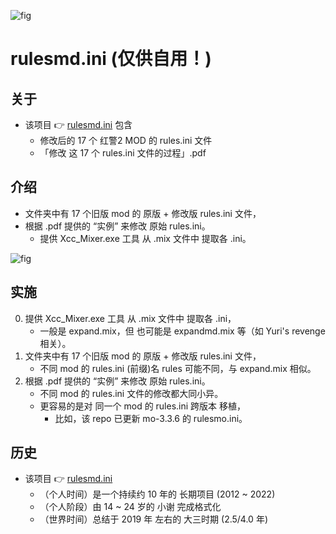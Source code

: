 <!-- ![fig](https://raw.githubusercontent.com/ChenZhu-Xie/rulesmd.ini/master/img/cover.png "对『心灵终结 3.3.6』修改『rulesmo.ini』后的『效果』") -->
![fig](https://gitee.com/ChenZhu-Xie/rulesmd.ini/raw/master/img/cover.png "对『心灵终结 3.3.6』修改『rulesmo.ini』后的『效果』")


# rulesmd.ini (仅供自用！)

## 关于
* 该项目 👉 [rulesmd.ini](https://gitee.com/ChenZhu-Xie/rulesmd.ini) 包含
    * 修改后的 17 个 红警2 MOD 的 rules.ini 文件
    * 「修改 这 17 个 rules.ini 文件的过程」.pdf

## 介绍
* 文件夹中有 17 个旧版 mod 的 原版 + 修改版 rules.ini 文件，
* 根据 .pdf 提供的 “实例” 来修改 原始 rules.ini。
    * 提供 Xcc_Mixer.exe 工具 从 .mix 文件中 提取各 .ini。

<!-- ![fig](https://raw.githubusercontent.com/ChenZhu-Xie/rulesmd.ini/master/img/cover2.png "『rulesmd.ini』中的『美国国旗』代码") -->
![fig](https://gitee.com/ChenZhu-Xie/rulesmd.ini/raw/master/img/cover2.png "『rulesmd.ini』中的『美国国旗』代码")

## 实施
0. 提供 Xcc_Mixer.exe 工具 从 .mix 文件中 提取各 .ini，  
    * 一般是 expand.mix，但 也可能是 expandmd.mix 等（如 Yuri's revenge 相关）。
1. 文件夹中有 17 个旧版 mod 的 原版 + 修改版 rules.ini 文件，  
    * 不同 mod 的 rules.ini (前缀)名 rules 可能不同，与 expand.mix 相似。
2. 根据 .pdf 提供的 “实例” 来修改 原始 rules.ini。  
    * 不同 mod 的 rules.ini 文件的修改都大同小异。  
    * 更容易的是对 同一个 mod 的 rules.ini 跨版本 移植，  
        * 比如，该 repo 已更新 mo-3.3.6 的 rulesmo.ini。

## 历史
* 该项目 👉 [rulesmd.ini](https://gitee.com/ChenZhu-Xie/rulesmd.ini)
    * （个人时间）是一个持续约 10 年的 长期项目 (2012 ~ 2022)
    * （个人阶段）由 14 ~ 24 岁的 小谢 完成格式化
    * （世界时间）总结于 2019 年 左右的 大三时期 (2.5/4.0 年)
    

<!-- ## 软件架构
软件架构说明


## 安装教程

1.  xxxx
2.  xxxx
3.  xxxx

## 使用说明

1.  xxxx
2.  xxxx
3.  xxxx

## 参与贡献

1.  Fork 本仓库
2.  新建 Feat_xxx 分支
3.  提交代码
4.  新建 Pull Request


## 特技

1.  使用 Readme\_XXX.md 来支持不同的语言，例如 Readme\_en.md, Readme\_zh.md
2.  Gitee 官方博客 [blog.gitee.com](https://blog.gitee.com)
3.  你可以 [https://gitee.com/explore](https://gitee.com/explore) 这个地址来了解 Gitee 上的优秀开源项目
4.  [GVP](https://gitee.com/gvp) 全称是 Gitee 最有价值开源项目，是综合评定出的优秀开源项目
5.  Gitee 官方提供的使用手册 [https://gitee.com/help](https://gitee.com/help)
6.  Gitee 封面人物是一档用来展示 Gitee 会员风采的栏目 [https://gitee.com/gitee-stars/](https://gitee.com/gitee-stars/) -->
